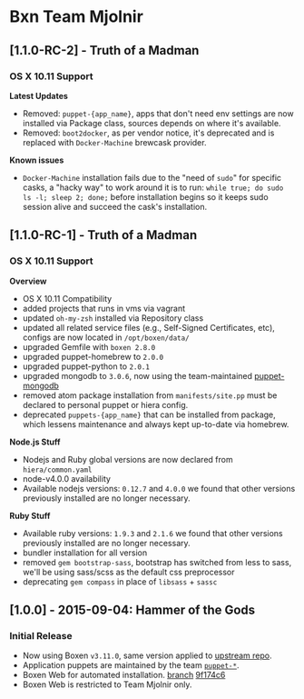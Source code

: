 Bxn Team Mjolnir
===

## [1.1.0-RC-2] - Truth of a Madman
### OS X 10.11 Support
**Latest Updates**

- Removed: `puppet-{app_name}`, apps that don't need env settings are now
  installed via Package class, sources depends on where it's available.
- Removed: `boot2docker`, as per vendor notice, it's deprecated and is
  replaced with `Docker-Machine` brewcask provider.




**Known issues**

  - `Docker-Machine` installation fails due to the "need of `sudo`" for
    specific casks, a "hacky way" to work around it is to run:
    `while true; do sudo ls -l; sleep 2; done;` before installation begins
    so it keeps sudo session alive and succeed the cask's installation.


## [1.1.0-RC-1] - Truth of a Madman
### OS X 10.11 Support
**Overview**
  - OS X 10.11 Compatibility
  - added projects that runs in vms via vagrant
  - updated `oh-my-zsh` installed via Repository class
  - updated all related service files (e.g., Self-Signed Certificates, etc),
    configs are now located in `/opt/boxen/data/`
  - upgraded Gemfile with `boxen 2.8.0`
  - upgraded puppet-homebrew to `2.0.0`
  - upgraded puppet-python to `2.0.1`
  - upgraded mongodb to `3.0.6`, now using the team-maintained
    [puppet-mongodb](https://github.com/TORO-IO/puppet-mongodb)
  - removed atom package installation from `manifests/site.pp` must be declared
    to personal puppet or hiera config.
  - deprecated `puppets-{app_name}` that can be installed from package, which
    lessens maintenance and always kept up-to-date via homebrew.

**Node.js Stuff**
  - Nodejs and Ruby global versions are now declared from `hiera/common.yaml`
  - node-v4.0.0 availability
  - Available nodejs versions: `0.12.7` and `4.0.0` we found that other
    versions previously installed are no longer necessary.

**Ruby Stuff**
  - Available ruby versions: `1.9.3` and `2.1.6` we found that other versions
    previously installed are no longer necessary.
  - bundler installation for all version
  - removed `gem bootstrap-sass`, bootstrap has switched from less to sass,
    we'll be using sass/scss as the default css preprocessor
  - deprecating `gem compass` in place of `libsass` + `sassc`


## [1.0.0] - 2015-09-04: Hammer of the Gods
### Initial Release
  - Now using Boxen `v3.11.0`, same version applied to [upstream repo](https://github.com/boxen/our-boxen).
  - Application puppets are maintained by the team [`puppet-*`](https://github.com/TORO-IO?utf8=✓&query=puppet-).
  - Boxen Web for automated installation. [branch](https://github.com/TORO-IO/bxn/tree/boxen-web) [9f174c6](https://github.com/TORO-IO/bxn/commit/9f174c6c436dad0bec379fcc51bc4aa362e0bff)
  - Boxen Web is restricted to Team Mjolnir only.
